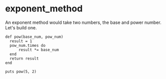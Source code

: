 # exponent_method

An exponent method would take two numbers, the base and power number.
Let's build one.

```
def pow(base_num, pow_num)
  result = 1
  pow_num.times do
      result *= base_num
  end
  return result
end

puts pow(5, 2)
```


